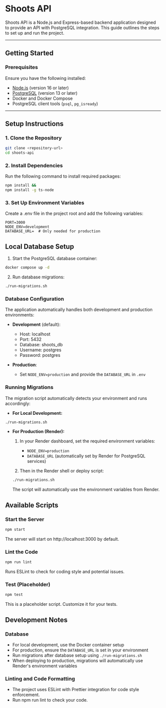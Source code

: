 # Shoots API

Shoots API is a Node.js and Express-based backend application designed to provide an API with PostgreSQL integration. This guide outlines the steps to set up and run the project.

---

## **Getting Started**

### **Prerequisites**

Ensure you have the following installed:

- [Node.js](https://nodejs.org/) (version 16 or later)
- [PostgreSQL](https://www.postgresql.org/) (version 13 or later)
- Docker and Docker Compose
- PostgreSQL client tools (`psql`, `pg_isready`)

---

## **Setup Instructions**

### 1. Clone the Repository

```bash
git clone <repository-url>
cd shoots-api
```

### 2. Install Dependencies

Run the following command to install required packages:

```bash
npm install &&
npm install -g ts-node
```

### 3. Set Up Environment Variables

Create a .env file in the project root and add the following variables:

```env
PORT=3000
NODE_ENV=development
DATABASE_URL=  # Only needed for production
```

## Local Database Setup

1. Start the PostgreSQL database container:

```bash
docker compose up -d
```

2. Run database migrations:

```bash
./run-migrations.sh
```

### Database Configuration
The application automatically handles both development and production environments:

- **Development** (default):
  - Host: localhost
  - Port: 5432
  - Database: shoots_db
  - Username: postgres
  - Password: postgres

- **Production**:
  - Set `NODE_ENV=production` and provide the `DATABASE_URL` in `.env`

### Running Migrations

The migration script automatically detects your environment and runs accordingly:

- **For Local Development:**

```bash
./run-migrations.sh
```

- **For Production (Render):**
  1. In your Render dashboard, set the required environment variables:
     - `NODE_ENV=production`
     - `DATABASE_URL` (automatically set by Render for PostgreSQL services)
  
  2. Then in the Render shell or deploy script:
  ```bash
  ./run-migrations.sh
  ```
  The script will automatically use the environment variables from Render.

## Available Scripts

### Start the Server

```bash
npm start
```

The server will start on http://localhost:3000 by default.

### Lint the Code

```bash
npm run lint
```

Runs ESLint to check for coding style and potential issues.

### Test (Placeholder)

```bash
npm test
```

This is a placeholder script. Customize it for your tests.

## Development Notes

### Database

- For local development, use the Docker container setup
- For production, ensure the `DATABASE_URL` is set in your environment
- Run migrations after database setup using `./run-migrations.sh`
- When deploying to production, migrations will automatically use Render's environment variables

### Linting and Code Formatting

- The project uses ESLint with Prettier integration for code style enforcement.
- Run npm run lint to check your code.
